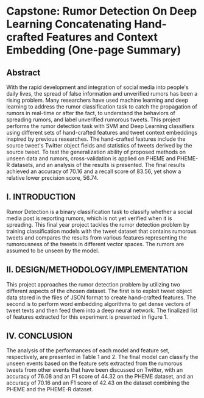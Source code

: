 # Capstone: Rumor Detection On Deep Learning Concatenating Hand-crafted Features and Context Embedding (One-page Summary)

## Abstract
With the rapid development and integration of social media into people's daily lives, the spread of false information and unverified rumors has been a rising problem. Many researchers have used machine learning and deep learning to address the rumor classification task to catch the propagation of rumors in real-time or after the fact, to understand the behaviors of spreading rumors, and label unverified rumorous tweets. This project performs the rumor detection task with SVM and Deep Learning classifiers using different sets of hand-crafted features and tweet context embeddings inspired by previous researches. The hand-crafted features include the source tweet's Twitter object fields and statistics of tweets derived by the source tweet. To test the generalization ability of proposed methods on unseen data and rumors, cross-validation is applied on PHEME and PHEME-R datasets, and an analysis of the results is presented. The final results achieved an accuracy of 70.16 and a recall score of 83.56, yet show a relative lower precision score, 56.74.

## I. INTRODUCTION
Rumor Detection is a binary classification task to classify whether a social media post is reporting rumors, which is not yet verified when it is spreading. This final year project tackles the rumor detection problem by training classification models with the tweet dataset that contains rumorous tweets and compares the results from various features representing the rumorousness of the tweets in different vector spaces. The rumors are assumed to be unseen by the model.

## II. DESIGN/METHODOLOGY/IMPLEMENTATION
This project approaches the rumor detection problem by utilizing two different aspects of the chosen dataset. The first is to exploit tweet object data stored in the files of JSON format to create hand-crafted features. The second is to perform word embedding algorithms to get dense vectors of tweet texts and then feed them into a deep neural network. The finalized list of features extracted for this experiment is presented in figure 1.

## IV. CONCLUSION
The analysis of the performances of each model and feature set, respectively, are presented in Table 1 and 2. The final model can classify the unseen events based on the feature sets extracted from the rumorous tweets from other events that have been discussed on Twitter, with an accuracy of 76.08 and an F1 score of 44.32 on the PHEME dataset, and an accuracy of 70.16 and an F1 score of 42.43 on the dataset combining the PHEME and the PHEME-R dataset.
